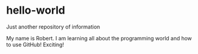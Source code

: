 # hello-world
Just another repository of information

My name is Robert. I am learning all about the programming world and how to use GitHub!
Exciting!
